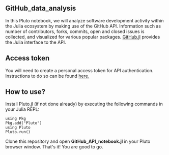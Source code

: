 ## GitHub_data_analysis

In this Pluto notebook, we will analyze software development activity within the 
Julia ecosystem by making use of the GitHub API. Information such as number of 
contributors, forks, commits, open and closed issues is collected, and visualized for 
various popular packages. [GitHub.jl](https://github.com/JuliaWeb/GitHub.jl) provides 
the Julia interface to the API.

## Access token

You will need to create a personal access token for API authentication. Instructions to
do so can be found [here.](https://docs.github.com/en/authentication/keeping-your-account-and-data-secure/creating-a-personal-access-token)

## How to use?

Install Pluto.jl (if not done already) by executing the following commands in your Julia REPL:

    using Pkg
    Pkg.add("Pluto")
    using Pluto
    Pluto.run() 

Clone this repository and open **GitHub_API_notebook.jl** in your Pluto browser window. That's it!
You are good to go.